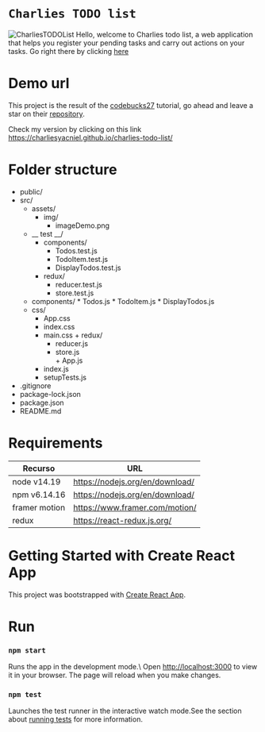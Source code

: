 # `Charlies TODO list`
![CharliesTODOList](https://github.com/CharliesYacniel/charlies-todo-list/tree/develop/src/assets/img/imageDemo.png)
Hello, welcome to Charlies todo list, a web application that helps you register your pending tasks and carry out actions on your tasks.
Go right there by clicking [here](https://charliesyacniel.github.io/charlies-todo-list/)
# Demo url
This project is the result of the [codebucks27](https://github.com/codebucks27) tutorial, go ahead and leave a star on their [repository](https://dev.to/codebucks/build-redux-react-todo-list-app-with-animations-using-framer-motion-1mp1).

Check my version by clicking on this link https://charliesyacniel.github.io/charlies-todo-list/

# Folder structure

* public/
* src/
    + assets/
      - img/
        * imageDemo.png
    + __ test __/
        - components/
          * Todos.test.js
          * TodoItem.test.js
          * DisplayTodos.test.js     
         - redux/
            * reducer.test.js
            * store.test.js
     + components/
	        * Todos.js
	        * TodoItem.js
	        * DisplayTodos.js
     + css/
        * App.css
       * index.css
       * main.css
      + redux/
         - reducer.js
         - store.js  
      + App.js
       + index.js
       + setupTests.js
* .gitignore
* package-lock.json
 * package.json
* README.md


# Requirements
Recurso  | URL
------------- | -------------
node v14.19  | https://nodejs.org/en/download/ 
npm v6.14.16 |  https://nodejs.org/en/download/
framer motion | https://www.framer.com/motion/
redux | https://react-redux.js.org/


# Getting Started with Create React App
This project was bootstrapped with [Create React App](https://github.com/facebook/create-react-app).
# Run
### `npm start`
Runs the app in the development mode.\ Open [http://localhost:3000](http://localhost:3000) to view it in your browser.
The page will reload when you make changes.


### `npm test`

Launches the test runner in the interactive watch mode.See the section about [running tests](https://facebook.github.io/create-react-app/docs/running-tests) for more information.

